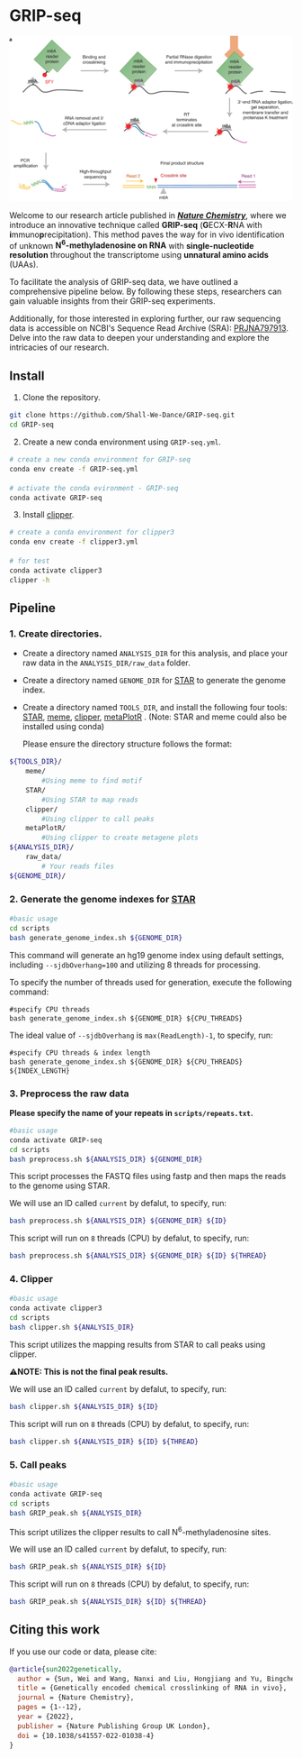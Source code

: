 # GRIP-seq

![pic](./GRIP-seq.png)

Welcome to our research article published in [***Nature Chemistry***](https://doi.org/10.1038/s41557-022-01038-4), where we introduce an innovative technique called **GRIP-seq** (**G**ECX-**R**NA with **i**mmuno**p**recipitation). This method paves the way for in vivo identification of unknown **N<sup>6</sup>-methyladenosine on RNA** with **single-nucleotide resolution** throughout the transcriptome using **unnatural amino acids** (UAAs).

To facilitate the analysis of GRIP-seq data, we have outlined a comprehensive pipeline below. By following these steps, researchers can gain valuable insights from their GRIP-seq experiments.

Additionally, for those interested in exploring further, our raw sequencing data is accessible on NCBI's Sequence Read Archive (SRA): [PRJNA797913](https://www.ncbi.nlm.nih.gov/bioproject/PRJNA797913). Delve into the raw data to deepen your understanding and explore the intricacies of our research.

## Install

1. Clone the repository.
```sh
git clone https://github.com/Shall-We-Dance/GRIP-seq.git
cd GRIP-seq
```

2. Create a new conda environment using `GRIP-seq.yml`.
```sh
# create a new conda environment for GRIP-seq
conda env create -f GRIP-seq.yml

# activate the conda evironment - GRIP-seq
conda activate GRIP-seq
```

3. Install [clipper](https://github.com/YeoLab/clipper).
```sh
# create a conda environment for clipper3
conda env create -f clipper3.yml

# for test
conda activate clipper3
clipper -h
```

## Pipeline

### 1.  Create directories.

+ Create a directory named `ANALYSIS_DIR` for this analysis, and place your raw data in the `ANALYSIS_DIR/raw_data` folder. 

+ Create a directory named `GENOME_DIR` for [STAR](https://github.com/alexdobin/STAR) to generate the genome index. 

+ Create a directory named `TOOLS_DIR`, and install the following four tools: [STAR](https://github.com/alexdobin/STAR), [meme](https://meme-suite.org/meme/doc/download.html), [clipper](https://github.com/YeoLab/clipper), [metaPlotR](https://github.com/olarerin/metaPlotR) . (Note: STAR and meme could also be installed using conda)

  Please ensure the directory structure follows the format:
  
```sh
${TOOLS_DIR}/
    meme/
        #Using meme to find motif
    STAR/
        #Using STAR to map reads
    clipper/
        #Using clipper to call peaks
    metaPlotR/
        #Using clipper to create metagene plots
${ANALYSIS_DIR}/
    raw_data/
        # Your reads files
${GENOME_DIR}/

```

### 2.  Generate the genome indexes for [STAR](https://github.com/alexdobin/STAR)

  ```sh
  #basic usage
  cd scripts
  bash generate_genome_index.sh ${GENOME_DIR}
  ```
  This command will generate an hg19 genome index using default settings, including `--sjdbOverhang=100` and utilizing 8 threads for processing.
  
  To specify the number of threads used for generation, execute the following command:
  
  ```
  #specify CPU threads
  bash generate_genome_index.sh ${GENOME_DIR} ${CPU_THREADS}
  ```
  
  The ideal value of `--sjdbOverhang` is `max(ReadLength)-1`, to specify, run:
  
  ```
  #specify CPU threads & index length
  bash generate_genome_index.sh ${GENOME_DIR} ${CPU_THREADS} ${INDEX_LENGTH}
  ```
### 3.  Preprocess the raw data

  **Please specify the name of your repeats in `scripts/repeats.txt`.**

  ```sh
  #basic usage
  conda activate GRIP-seq
  cd scripts
  bash preprocess.sh ${ANALYSIS_DIR} ${GENOME_DIR}
  ```

  This script processes the FASTQ files using fastp and then maps the reads to the genome using STAR.
  
  We will use an ID called `current` by defalut, to specify, run:
  
  ```sh
  bash preprocess.sh ${ANALYSIS_DIR} ${GENOME_DIR} ${ID}
  ```
  
  This script will run on `8` threads (CPU) by defalut, to specify, run:

  ```sh
  bash preprocess.sh ${ANALYSIS_DIR} ${GENOME_DIR} ${ID} ${THREAD}
  ```
  
### 4.  Clipper

  ```sh
  #basic usage
  conda activate clipper3
  cd scripts
  bash clipper.sh ${ANALYSIS_DIR} 
  ```
  
  This script utilizes the mapping results from STAR to call peaks using clipper.
  
  **⚠️NOTE: This is not the final peak results.**
  
  We will use an ID called `current` by defalut, to specify, run:
  
  ```sh
  bash clipper.sh ${ANALYSIS_DIR} ${ID}
  ```
  
  This script will run on `8` threads (CPU) by defalut, to specify, run:

  ```sh
  bash clipper.sh ${ANALYSIS_DIR} ${ID} ${THREAD}
  ```
  
### 5.  Call peaks

  ```sh
  #basic usage
  conda activate GRIP-seq
  cd scripts
  bash GRIP_peak.sh ${ANALYSIS_DIR} 
  ```
  
  This script utilizes the clipper results to call N<sup>6</sup>-methyladenosine sites.
  
  
  We will use an ID called `current` by defalut, to specify, run:
  
  ```sh
  bash GRIP_peak.sh ${ANALYSIS_DIR} ${ID}
  ```
  
  This script will run on `8` threads (CPU) by defalut, to specify, run:

  ```sh
  bash GRIP_peak.sh ${ANALYSIS_DIR} ${ID} ${THREAD}
  ```
  
## Citing this work

If you use our code or data, please cite:

```bibtex
@article{sun2022genetically,
  author = {Sun, Wei and Wang, Nanxi and Liu, Hongjiang and Yu, Bingchen and Jin, Ling and Ren, Xingjie and Shen, Yin and Wang, Lei},
  title = {Genetically encoded chemical crosslinking of RNA in vivo},
  journal = {Nature Chemistry},
  pages = {1--12},
  year = {2022},
  publisher = {Nature Publishing Group UK London},
  doi = {10.1038/s41557-022-01038-4}
}
```
